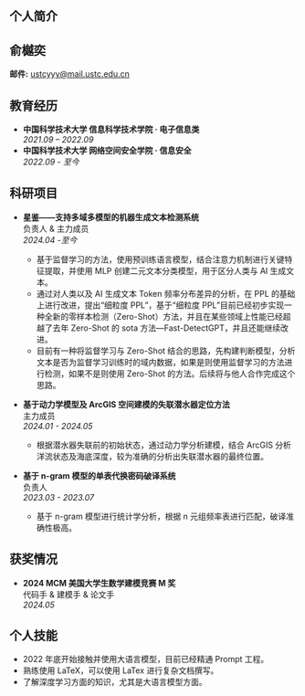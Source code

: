 ## 个人简介

## 俞樾奕
**邮件:** ustcyyy@mail.ustc.edu.cn  

## 教育经历

- **中国科学技术大学 信息科学技术学院 · 电子信息类**  
  *2021.09 – 2022.09*
- **中国科学技术大学 网络空间安全学院 · 信息安全**  
  *2022.09 - 至今*  

## 科研项目

- **星鉴——支持多域多模型的机器生成文本检测系统**  
  负责人 & 主力成员  
  *2024.04 -至今*
  - 基于监督学习的方法，使用预训练语言模型，结合注意力机制进行关键特征提取，并使用 MLP 创建二元文本分类模型，用于区分人类与 AI 生成文本。
  - 通过对人类以及 AI 生成文本 Token 频率分布差异的分析，在 PPL 的基础上进行改进，提出“细粒度 PPL”，基于“细粒度 PPL”目前已经初步实现一种全新的零样本检测（Zero-Shot）方法，并且在某些领域上性能已经超越了去年 Zero-Shot 的 sota 方法—Fast-DetectGPT，并且还能继续改进。
  - 目前有一种将监督学习与 Zero-Shot 结合的思路，先构建判断模型，分析文本是否为监督学习训练时的域内数据，如果是则使用监督学习的方法进行检测，如果不是则使用 Zero-Shot 的方法。后续将与他人合作完成这个思路。

- **基于动力学模型及 ArcGIS 空间建模的失联潜水器定位方法**  
  主力成员  
  *2024.01 - 2024.05*
  - 根据潜水器失联前的初始状态，通过动力学分析建模，结合 ArcGIS 分析洋流状态及海底深度，较为准确的分析出失联潜水器的最终位置。

- **基于 n-gram 模型的单表代换密码破译系统**  
  负责人  
  *2023.03 - 2023.07*
  - 基于 n-gram 模型进行统计学分析，根据 n 元组频率表进行匹配，破译准确性极高。

## 获奖情况

- **2024 MCM 美国大学生数学建模竞赛 M 奖**  
  代码手 & 建模手 & 论文手  
  *2024.05*


## 个人技能

- 2022 年底开始接触并使用大语言模型，目前已经精通 Prompt 工程。
- 熟练使用 LaTeX，可以使用 LaTex 进行复杂文档撰写。
- 了解深度学习方面的知识，尤其是大语言模型方面。
